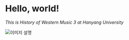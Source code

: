 <heder>

# Hello, world!

_This is History of Western Music 3 at Hanyang University_

![이미지 설명](https://github.com/limjueon/hello-world/issues/2#issue-2927833875)
